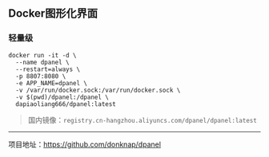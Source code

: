 ## Docker图形化界面

### 轻量级
```
docker run -it -d \
  --name dpanel \
  --restart=always \
  -p 8807:8080 \
  -e APP_NAME=dpanel \
  -v /var/run/docker.sock:/var/run/docker.sock \
  -v $(pwd)/dpanel:/dpanel \
  dapiaoliang666/dpanel:latest
```

> 国内镜像：`registry.cn-hangzhou.aliyuncs.com/dpanel/dpanel:latest`



---

项目地址：https://github.com/donknap/dpanel

